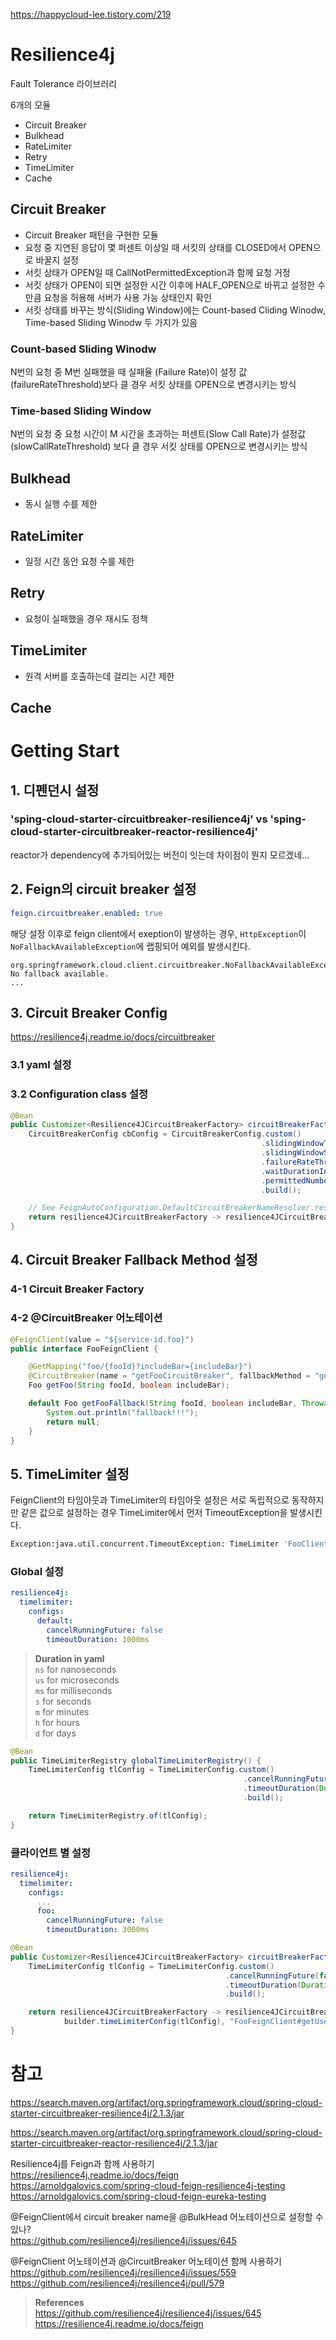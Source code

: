 https://happycloud-lee.tistory.com/219

# Resilience4j

<!-- https://logical-code.tistory.com/172 -->

Fault Tolerance 라이브러리

6개의 모듈

- Circuit Breaker
- Bulkhead
- RateLimiter
- Retry
- TimeLimiter
- Cache

## Circuit Breaker

- Circuit Breaker 패턴을 구현한 모듈
- 요청 중 지연된 응답이 몇 퍼센트 이상일 때 서킷의 상태를 CLOSED에서 OPEN으로 바꿀지 설정
- 서킷 상태가 OPEN일 때 CallNotPermittedException과 함께 요청 거정
- 서킷 상태가 OPEN이 되면 설정한 시간 이후에 HALF_OPEN으로 바뀌고 설정한 수만큼 요청을 허용해 서버가 사용 가능 상태인지 확인
- 서킷 상태를 바꾸는 방식(Sliding Window)에는 Count-based Cliding Winodw, Time-based Sliding Winodw 두 가지가 있음

### Count-based Sliding Winodw

N번의 요청 중 M번 실패했을 때 실패율 (Failure Rate)이 설정 값(failureRateThreshold)보다 클 경우 서킷 상태를 OPEN으로 변경시키는 방식

### Time-based Sliding Window

N번의 요청 중 요청 시간이 M 시간을 초과하는 퍼센트(Slow Call Rate)가 설정값(slowCallRateThreshold) 보다 클 경우 서킷 상태를 OPEN으로 변경시키는 방식

## Bulkhead

- 동시 실행 수를 제한

## RateLimiter

- 일정 시간 동안 요청 수를 제한

## Retry

- 요청이 실패했을 경우 재시도 정책

## TimeLimiter

- 원격 서버를 호출하는데 걸리는 시간 제한

## Cache

# Getting Start

## 1. 디펜던시 설정

### 'sping-cloud-starter-circuitbreaker-resilience4j' vs 'sping-cloud-starter-circuitbreaker-reactor-resilience4j'

reactor가 dependency에 추가되어있는 버전이 잇는데 차이점이 뭔지 모르겠네...

## 2. Feign의 circuit breaker 설정

```yaml
feign.circuitbreaker.enabled: true
```

해당 설정 이후로 feign client에서 exeption이 발생하는 경우, `HttpException`이 `NoFallbackAvailableException`에 랩핑되어 예외를 발생시킨다.

```shell
org.springframework.cloud.client.circuitbreaker.NoFallbackAvailableException: No fallback available.
...
```

## 3. Circuit Breaker Config

https://resilience4j.readme.io/docs/circuitbreaker

### 3.1 yaml 설정

### 3.2 Configuration class 설정

```java
@Bean
public Customizer<Resilience4JCircuitBreakerFactory> circuitBreakerFactoryCustomizer() {
    CircuitBreakerConfig cbConfig = CircuitBreakerConfig.custom()
                                                        .slidingWindowType(CircuitBreakerConfig.SlidingWindowType.COUNT_BASED)
                                                        .slidingWindowSize(5)
                                                        .failureRateThreshold(20.0f)
                                                        .waitDurationInOpenState(Duration.ofSeconds(5))
                                                        .permittedNumberOfCallsInHalfOpenState(5)
                                                        .build();

    // See FeignAutoConfiguration.DefaultCircuitBreakerNameResolver.resolveCircuitBreakerName() for default resolve id pattern
    return resilience4JCircuitBreakerFactory -> resilience4JCircuitBreakerFactory.configure(builder -> builder.circuitBreakerConfig(cbConfig), "FooFeignClient#getUser(String,boolean)");
}
```

## 4. Circuit Breaker Fallback Method 설정

### 4-1 Circuit Breaker Factory

### 4-2 @CircuitBreaker 어노테이션

```java
@FeignClient(value = "${service-id.foo}")
public interface FooFeignClient {

    @GetMapping("foo/{fooId}?includeBar={includeBar}")
    @CircuitBreaker(name = "getFooCircuitBreaker", fallbackMethod = "getFooFallback")
    Foo getFoo(String fooId, boolean includeBar);

    default Foo getFooFallback(String fooId, boolean includeBar, Throwable t) {
        System.out.println("fallback!!!");
        return null;
    }
}
```

## 5. TimeLimiter 설정

<!-- https://resilience4j.readme.io/docs/timeout -->

FeignClient의 타임아웃과 TimeLimiter의 타임아웃 설정은 서로 독립적으로 동작하지만 같은 값으로 설정하는 경우 TimeLimiter에서 먼저 TimeoutException을 발생시킨다.

```bash
Exception:java.util.concurrent.TimeoutException: TimeLimiter 'FooClient#bar()' recorded a timeout exception.
```

### Global 설정

```yaml
resilience4j:
  timelimiter:
    configs:
      default:
        cancelRunningFuture: false
        timeoutDuration: 1000ms
```

> **Duration in yaml**  
> `ns` for nanoseconds  
> `us` for microseconds  
> `ms` for milliseconds  
> `s` for seconds  
> `m` for minutes  
> `h` for hours  
> `d` for days

```java
@Bean
public TimeLimiterRegistry globalTimeLimiterRegistry() {
    TimeLimiterConfig tlConfig = TimeLimiterConfig.custom()
                                                    .cancelRunningFuture(false)
                                                    .timeoutDuration(Duration.ofMills(1000))
                                                    .build();

    return TimeLimiterRegistry.of(tlConfig);
}
```

### 클라이언트 별 설정

```yaml
resilience4j:
  timelimiter:
    configs:
      ...
      foo:
        cancelRunningFuture: false
        timeoutDuration: 3000ms
```

```java
@Bean
public Customizer<Resilience4JCircuitBreakerFactory> circuitBreakerFactoryCustomizer() {
    TimeLimiterConfig tlConfig = TimeLimiterConfig.custom()
                                                .cancelRunningFuture(false)
                                                .timeoutDuration(Duration.ofMillis(3000))
                                                .build();

    return resilience4JCircuitBreakerFactory -> resilience4JCircuitBreakerFactory.configure(builder ->
            builder.timeLimiterConfig(tlConfig), "FooFeignClient#getUser(String,boolean)");
}
```

# 참고

https://search.maven.org/artifact/org.springframework.cloud/spring-cloud-starter-circuitbreaker-resilience4j/2.1.3/jar

https://search.maven.org/artifact/org.springframework.cloud/spring-cloud-starter-circuitbreaker-reactor-resilience4j/2.1.3/jar

Resilience4j를 Feign과 함께 사용하기  
https://resilience4j.readme.io/docs/feign  
https://arnoldgalovics.com/spring-cloud-feign-resilience4j-testing  
https://arnoldgalovics.com/spring-cloud-feign-eureka-testing

@FeignClient에서 circuit breaker name을 @BulkHead 어노테이션으로 설정할 수 있나?  
https://github.com/resilience4j/resilience4j/issues/645

@FeignClient 어노테이션과 @CircuitBreaker 어노테이션 함께 사용하기  
https://github.com/resilience4j/resilience4j/issues/559  
https://github.com/resilience4j/resilience4j/pull/579

> **References**  
> https://github.com/resilience4j/resilience4j/issues/645  
> https://resilience4j.readme.io/docs/feign
